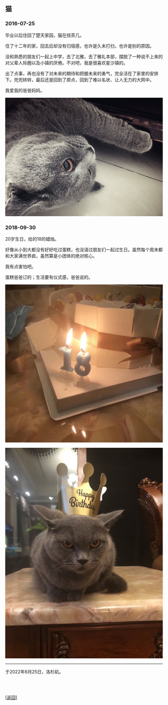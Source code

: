 ## 猫

### 2016-07-25

毕业以后住回了楚天家园，猫在挠茶几。

住了十二年的家，回去后却没有归宿感，也许是久未打扫，也许是别的原因。

没和熟悉的朋友们一起上中学，去了北雅，去了雅礼本部，摆脱了一种说不上来的对父辈人际圈以及小镇的厌倦。不对吧，我是很喜欢星沙镇的。

出了点事，再也没有了对未来的期待和把握未来的勇气，完全活在了家里的安排下。兜兜转转，最后还是回到了原点，回到了难以名状、让人无力的大网中。

我爱我的爸爸妈妈。

![](猫.assets/00.jpg)

### 2018-09-30

20岁生日，给的18的蜡烛。

好像从小到大都没有好好吃过蛋糕，也没请过朋友们一起过生日。虽然每个周末都和大家满世界疯，虽然算是小团体的绝对核心。

我有点害怕吧。

蛋糕爸爸订的；生活要有仪式感，爸爸说的。

![](猫.assets/01.jpg)

![](猫.assets/02.jpg)

------

于2022年6月25日，洛杉矶。

<br>

<br>

[[返回]](../../../../sites/小作文们/碎碎念.md)
